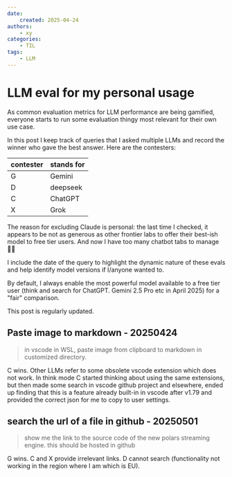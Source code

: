 ```yaml
---
date:
    created: 2025-04-24
authors:
    - xy
categories:
    - TIL
tags:
    - LLM
---
```



# LLM eval for my personal usage 
<!-- more -->

As common evaluation metrics for LLM performance are being gamified, everyone starts to run some evaluation thingy most relevant for their own use case.

In this post I keep track of queries that I asked multiple LLMs and record the winner who gave the best answer. 
Here are the contesters: 

| contester | stands for |
|--------------|------------|
| G           | Gemini     |
| D            | deepseek   |
| C            | ChatGPT    |
| X           | Grok       |

The reason for excluding Claude is personal: the last time I checked, it appears to be not as generous as other frontier labs to offer their best-ish model to free tier users. And now I have too many chatbot tabs to manage :man_shrugging:

I include the date of the query to highlight the dynamic nature of these evals and help identify model versions if I/anyone wanted to. 



By default, I always enable the most powerful model available  to a free tier user (think and search for ChatGPT. Gemini 2.5 Pro etc in April 2025) for a "fair" comparison.



This post is regularly updated. 



## Paste image to markdown - 20250424

> in vscode in WSL, paste image from clipboard to markdown in customized directory.

C  wins. Other LLMs refer to some obsolete vscode extension which does not work. In think mode C started thinking about using the same extensions, but then made some search in vscode github project and elsewhere,  ended up finding  that this is a feature already built-in in vscode after v1.79 and provided the correct json for me to copy to user settings.   


## search the url of a file in github - 20250501

> show me the link to the source code of the new polars streaming engine. this should be hosted in github

G wins. C and X provide irrelevant links. D cannot search (functionality not working in the region where I am which is EU). 